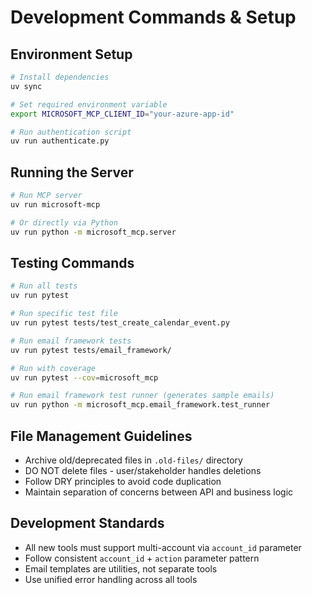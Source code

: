 # Development Commands & Setup

## Environment Setup
```bash
# Install dependencies
uv sync

# Set required environment variable
export MICROSOFT_MCP_CLIENT_ID="your-azure-app-id"

# Run authentication script
uv run authenticate.py
```

## Running the Server
```bash
# Run MCP server
uv run microsoft-mcp

# Or directly via Python
uv run python -m microsoft_mcp.server
```

## Testing Commands
```bash
# Run all tests
uv run pytest

# Run specific test file
uv run pytest tests/test_create_calendar_event.py

# Run email framework tests
uv run pytest tests/email_framework/

# Run with coverage
uv run pytest --cov=microsoft_mcp

# Run email framework test runner (generates sample emails)
uv run python -m microsoft_mcp.email_framework.test_runner
```

## File Management Guidelines
- Archive old/deprecated files in `.old-files/` directory
- DO NOT delete files - user/stakeholder handles deletions
- Follow DRY principles to avoid code duplication
- Maintain separation of concerns between API and business logic

## Development Standards
- All new tools must support multi-account via `account_id` parameter
- Follow consistent `account_id` + `action` parameter pattern
- Email templates are utilities, not separate tools
- Use unified error handling across all tools